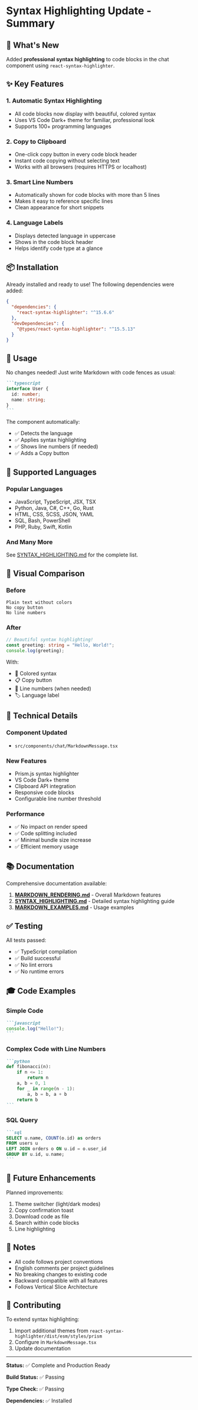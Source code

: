 # Syntax Highlighting Update - Summary

## 🎨 What's New

Added **professional syntax highlighting** to code blocks in the chat component using `react-syntax-highlighter`.

## ✨ Key Features

### 1. **Automatic Syntax Highlighting**
- All code blocks now display with beautiful, colored syntax
- Uses VS Code Dark+ theme for familiar, professional look
- Supports 100+ programming languages

### 2. **Copy to Clipboard**
- One-click copy button in every code block header
- Instant code copying without selecting text
- Works with all browsers (requires HTTPS or localhost)

### 3. **Smart Line Numbers**
- Automatically shown for code blocks with more than 5 lines
- Makes it easy to reference specific lines
- Clean appearance for short snippets

### 4. **Language Labels**
- Displays detected language in uppercase
- Shows in the code block header
- Helps identify code type at a glance

## 📦 Installation

Already installed and ready to use! The following dependencies were added:

```json
{
  "dependencies": {
    "react-syntax-highlighter": "^15.6.6"
  },
  "devDependencies": {
    "@types/react-syntax-highlighter": "^15.5.13"
  }
}
```

## 🚀 Usage

No changes needed! Just write Markdown with code fences as usual:

````markdown
```typescript
interface User {
  id: number;
  name: string;
}
```
````

The component automatically:
- ✅ Detects the language
- ✅ Applies syntax highlighting
- ✅ Shows line numbers (if needed)
- ✅ Adds a Copy button

## 🎯 Supported Languages

### Popular Languages
- JavaScript, TypeScript, JSX, TSX
- Python, Java, C#, C++, Go, Rust
- HTML, CSS, SCSS, JSON, YAML
- SQL, Bash, PowerShell
- PHP, Ruby, Swift, Kotlin

### And Many More
See [SYNTAX_HIGHLIGHTING.md](./SYNTAX_HIGHLIGHTING.md) for the complete list.

## 📸 Visual Comparison

### Before
```
Plain text without colors
No copy button
No line numbers
```

### After
```typescript
// Beautiful syntax highlighting!
const greeting: string = "Hello, World!";
console.log(greeting);
```
With:
- 🎨 Colored syntax
- 📋 Copy button
- 🔢 Line numbers (when needed)
- 🏷️ Language label

## 🔧 Technical Details

### Component Updated
- `src/components/chat/MarkdownMessage.tsx`

### New Features
- Prism.js syntax highlighter
- VS Code Dark+ theme
- Clipboard API integration
- Responsive code blocks
- Configurable line number threshold

### Performance
- ✅ No impact on render speed
- ✅ Code splitting included
- ✅ Minimal bundle size increase
- ✅ Efficient memory usage

## 📚 Documentation

Comprehensive documentation available:

1. **[MARKDOWN_RENDERING.md](./MARKDOWN_RENDERING.md)** - Overall Markdown features
2. **[SYNTAX_HIGHLIGHTING.md](./SYNTAX_HIGHLIGHTING.md)** - Detailed syntax highlighting guide
3. **[MARKDOWN_EXAMPLES.md](./MARKDOWN_EXAMPLES.md)** - Usage examples

## ✅ Testing

All tests passed:
- ✅ TypeScript compilation
- ✅ Build successful
- ✅ No lint errors
- ✅ No runtime errors

## 🎓 Code Examples

### Simple Code
````markdown
```javascript
console.log("Hello!");
```
````

### Complex Code with Line Numbers
````markdown
```python
def fibonacci(n):
    if n <= 1:
        return n
    a, b = 0, 1
    for _ in range(n - 1):
        a, b = b, a + b
    return b
```
````

### SQL Query
````markdown
```sql
SELECT u.name, COUNT(o.id) as orders
FROM users u
LEFT JOIN orders o ON u.id = o.user_id
GROUP BY u.id, u.name;
```
````

## 🔮 Future Enhancements

Planned improvements:
1. Theme switcher (light/dark modes)
2. Copy confirmation toast
3. Download code as file
4. Search within code blocks
5. Line highlighting

## 📝 Notes

- All code follows project conventions
- English comments per project guidelines
- No breaking changes to existing code
- Backward compatible with all features
- Follows Vertical Slice Architecture

## 🤝 Contributing

To extend syntax highlighting:
1. Import additional themes from `react-syntax-highlighter/dist/esm/styles/prism`
2. Configure in `MarkdownMessage.tsx`
3. Update documentation

---

**Status:** ✅ Complete and Production Ready

**Build Status:** ✅ Passing

**Type Check:** ✅ Passing

**Dependencies:** ✅ Installed
